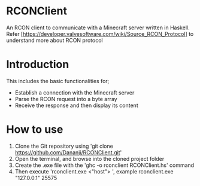 # RCONClient
An RCON client to communicate with a Minecraft server written in Haskell.
Refer [https://developer.valvesoftware.com/wiki/Source_RCON_Protocol] to understand more about RCON protocol

# Introduction

This includes the basic functionalities for;
- Establish a connection with the Minecraft server
- Parse the RCON request into a byte array
- Receive the response and then display its content

# How to use

1. Clone the Git repository using 'git clone https://github.com/Dananji/RCONClient.git'
2. Open the terminal, and browse into the cloned project folder
3. Create the .exe file with the 'ghc -o rconclient RCONClient.hs' command
4. Then execute 'rconclient.exe <"host"> <port>', example rconclient.exe "127.0.0.1" 25575
